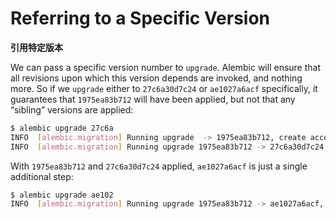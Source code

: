 # Referring to a Specific Version

**引用特定版本**

We can pass a specific version number to `upgrade`. Alembic will ensure that all revisions upon which this version depends are invoked, and nothing more. So if we `upgrade` either to `27c6a30d7c24` or `ae1027a6acf` specifically, it guarantees that `1975ea83b712` will have been applied, but not that any “sibling” versions are applied:

```bash
$ alembic upgrade 27c6a
INFO  [alembic.migration] Running upgrade  -> 1975ea83b712, create account table
INFO  [alembic.migration] Running upgrade 1975ea83b712 -> 27c6a30d7c24, add shopping cart table
```

With `1975ea83b712` and `27c6a30d7c24` applied, `ae1027a6acf` is just a single additional step:

```bash
$ alembic upgrade ae102
INFO  [alembic.migration] Running upgrade 1975ea83b712 -> ae1027a6acf, add a column
```
